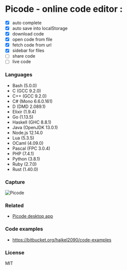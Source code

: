# Picode - online code editor : 

- [x] auto complete
- [x] auto save into localStorage
- [x] download code
- [x] open code from file
- [x] fetch code from url
- [x] sidebar for files
- [ ] share code
- [ ] live code

### Languages
- Bash (5.0.0)
- C (GCC 9.2.0)
- C++ (GCC 9.2.0)
- C# (Mono 6.6.0.161)
- D (DMD 2.089.1)
- Elixir (1.9.4)
- Go (1.13.5)
- Haskell (GHC 8.8.1)
- Java (OpenJDK 13.0.1)
- Node.js 12.14.0
- Lua (5.3.5)
- OCaml (4.09.0)
- Pascal (FPC 3.0.4)
- PHP (7.4.1)
- Python (3.8.1)
- Ruby (2.7.0)
- Rust (1.40.0)

### Capture
![Picode](https://i.ibb.co/YbnsM06/picode-online.png)

### Related
- [Picode desktop app](https://github.com/haikelfazzani/picode-desktop-app)

### Code examples
- https://bitbucket.org/haikel2090/code-examples

### License
MIT